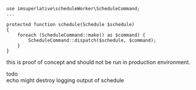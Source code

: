     use imsuperlative\scheduleWorker\ScheduleCommand;
    ...
    
    protected function schedule(Schedule $schedule)
    {
        foreach (ScheduleCommand::make() as $command) {
            ScheduleCommand::dispatch($schedule, $command);
        }
    }

this is proof of concept and should not be run in production environment.

todo  
echo might destroy logging output of schedule

